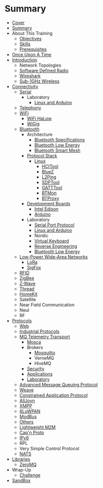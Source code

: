 # Summary

* [Cover](README.md)
* [Summary](SUMMARY.md)
* About This Training
    * [Objectives](documentation/Objectives.md)
    * [Skills](documentation/Skills.md)
    * [Prerequisites](documentation/Prerequisites.md)
* [Once Upon A Time](documentation/OnceUponATime.md)
* [Introduction](documentation/Introduction.md)
    * Network Topologies
    * [Software Defined Radio](documentation/SoftwareDefinedRadio.md)
    * [Wireshark](documentation/Wireshark.md)
    * [Sub-1GHz Wireless](documentation/Sub1GhzWireless.md)
* [Connectivity](documentation/Connectivity.md)
    * [Serial](documentation/Serial.md)
        * Laboratory
            * [Linux and Arduino](documentation/SerialLinuxAndArduino.md)
    * [Telephony](documentation/Telephony.md)
    * [WiFi](documentation/WiFi.md)
        * [WiFi HaLow](documentation/WiFiHaLow.md)
        * [WiGig](documentation/WiGig.md)
    * [Bluetooth](documentation/Bluetooth.md)
        * Architecture
            * [Bluetooth Specifications](documentation/BluetoothProfiles.md)
            * [Bluetooth Low Energy](documentation/BluetoothLowEnergy.md)
            * [Bluetooth Smart Mesh](documentation/BluetoothSmartMesh.md)
        * [Protocol Stack](documentation/ProtocolStack.md)
            * [Linux](documentation/BluetoothProtocolStackLinux.md)
                * [HCITool](documentation/LinuxHcitool.md)
                * [BlueZ](documentation/LinuxBluez.md)
                * [L2Ping](documentation/LinuxL2ping.md)
                * [SDPTool](documentation/LinuxSdptool.md)
                * [GATTTool](documentation/LinuxGatttool.md)
                * [BTMon](documentation/LinuxBtmon.md)
                * [BTProxy](documentation/BTProxy.md)
        * [Development Boards](documentation/DevelopmentBoards.md)
            * [Intel Edison](documentation/BluetoothIntelEdison.md)
            * [Arduino](documentation/BluetoothArduino.md)
        * Laboratory
            * [Serial Port Protocol](documentation/BluetoothSpp.md)
            * [Linux and Arduino](documentation/LinuxAndArduino.md)
            * Nordic
            * [Virtual Keyboard](documentation/BluetoothVirtualKeyboard.md)
            * [Reverse Engineering](documentation/BluetoothReverseEngineering.md)
            * [Bluetooth Low Energy](documentation/BluetoothBluetoothLowEnergy.md)
    * [Low-Power Wide-Area Networks](documentation/Lpwan.md)
        * [LoRa](documentation/LoRa.md)
        * [SigFox](documentation/SigFox.md)
    * [RFID](documentation/RFID.md)
    * [ZigBee](documentation/ZigBee.md)
    * [Z-Wave](documentation/ZWave.md)
    * [Thread](documentation/Thread.md)
    * [HomeKit](documentation/HomeKit.md)
    * Satellite
    * Near Field Communication
    * Neul
    * RF
* [Protocols](documentation/Protocols.md)
    * [Web](documentation/Web.md)
    * [Industrial Protocols](documentation/IndustrialProtocols.md)
    * [MQ Telemetry Transport](documentation/MQTT.md)
        * [Mosca](documentation/Mosca.md)
        * Brokers
            * [Mosquitto](documentation/Mosquitto.md)
            * VerneMQ
            * HiveMQ
        * [Security](documentation/MqttSecurity.md)
        * [Applications](documentation/MqttApplications.md)
        * [Laboratory](documentation/MqttLaboratory.md)
    * [Advanced Message Queuing Protocol](documentation/AMQP.md)
    * [Weave](documentation/Weave.md)
    * [Constrained Application Protocol](documentation/ConstrainedApplicationProtocol.md)
    * [AllJoyn](documentation/Alljoyn.md)
    * [XMPP](documentation/XMPP.md)
    * [6LoWPAN](documentation/6LowPan.md)
    * [ModBus](documentation/ModBus.md)
    * [Others](documentation/Others.md)
    * [Lightweight M2M](documentation/LightweightM2M.md)
    * [Cap'n Proto](documentation/CapNProto.md)
    * [IPv6](documentation/IPv6.md)
    * RPL
    * Very Simple Control Protocol
    * [NATS](documentation/Nats.md)
* [Libraries](documentation/Libraries.md)
    * [ZeroMQ](documentation/ZeroMq.md)
* Wrap-Up
    * [Challenge](documentation/Challenge.md)
* [SandBox](documentation/Sandbox.md)

